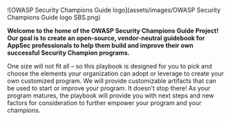 ![OWASP Security Champions Guide logo](assets/images/OWASP Security Champions Guide logo SBS.png)

**Welcome to the home of the OWASP Security Champions Guide Project! Our goal is to create an open-source, vendor-neutral guidebook for AppSec professionals to help them build and improve their own successful Security Champion programs.**

One size will not fit all – so this playbook is designed for you to pick and choose the elements your organization can adopt or leverage to create your own customized program. We will provide customizable artifacts that can be used to start or improve your program. It doesn’t stop there! As your program matures, the playbook will provide you with next steps and new factors for consideration to further empower your program and your champions.